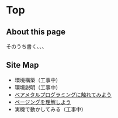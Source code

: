 Top
===

About this page
---------------
そのうち書く、、、


Site Map
--------
* 環境構築（工事中）
* 環境説明（工事中）
* [ベアメタルプログラミングに触れてみよう](intro/index.md)
* [ページングを理解しよう](paging/index.md)
* 実機で動かしてみる（工事中）